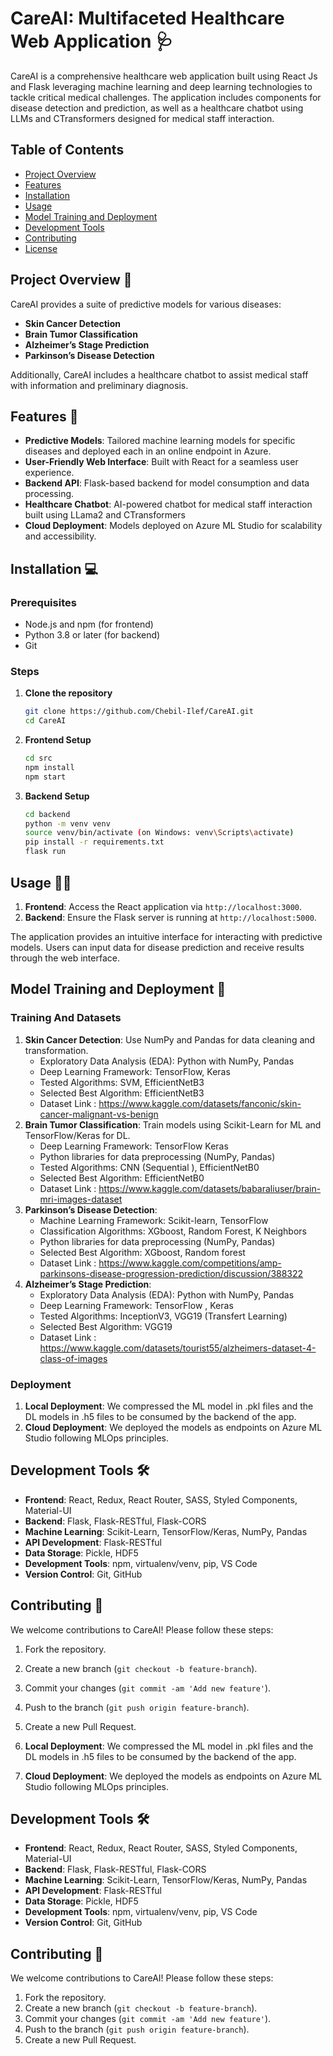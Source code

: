 # CareAI: Multifaceted Healthcare Web Application 🩺

CareAI is a comprehensive healthcare web application built using React Js and Flask leveraging machine learning and deep learning technologies to tackle critical medical challenges. The application includes components for disease detection and prediction, as well as a healthcare chatbot using LLMs and CTransformers designed for medical staff interaction. 

## Table of Contents
- [Project Overview](#project-overview)
- [Features](#features)
- [Installation](#installation)
- [Usage](#usage)
- [Model Training and Deployment](#model-training-and-deployment)
- [Development Tools](#development-tools)
- [Contributing](#contributing)
- [License](#license)

## Project Overview 🏥
CareAI provides a suite of predictive models for various diseases:
- **Skin Cancer Detection**
- **Brain Tumor Classification**
- **Alzheimer’s Stage Prediction**
- **Parkinson’s Disease Detection**

Additionally, CareAI includes a healthcare chatbot to assist medical staff with information and preliminary diagnosis.

## Features 🚀
- **Predictive Models**: Tailored machine learning models for specific diseases and deployed each in an online endpoint in Azure.
- **User-Friendly Web Interface**: Built with React for a seamless user experience.
- **Backend API**: Flask-based backend for model consumption and data processing.
- **Healthcare Chatbot**: AI-powered chatbot for medical staff interaction built using LLama2 and CTransformers
- **Cloud Deployment**: Models deployed on Azure ML Studio for scalability and accessibility.

## Installation 💻
### Prerequisites
- Node.js and npm (for frontend)
- Python 3.8 or later (for backend)
- Git

### Steps
1. **Clone the repository**
   ```bash
   git clone https://github.com/Chebil-Ilef/CareAI.git
   cd CareAI
   ```

2. **Frontend Setup**
   ```bash
   cd src
   npm install
   npm start
   ```

3. **Backend Setup**
   ```bash
   cd backend
   python -m venv venv
   source venv/bin/activate (on Windows: venv\Scripts\activate)
   pip install -r requirements.txt
   flask run
   ```

## Usage 🧑‍⚕️
1. **Frontend**: Access the React application via `http://localhost:3000`.
2. **Backend**: Ensure the Flask server is running at `http://localhost:5000`.

The application provides an intuitive interface for interacting with predictive models. Users can input data for disease prediction and receive results through the web interface.

## Model Training and Deployment 🤖
### Training And Datasets
1. **Skin Cancer Detection**: Use NumPy and Pandas for data cleaning and transformation.
     - Exploratory Data Analysis (EDA): Python with NumPy, Pandas
     - Deep Learning Framework: TensorFlow, Keras
     - Tested Algorithms: SVM,  EfficientNetB3
     - Selected Best Algorithm: EfficientNetB3
     - Dataset Link : https://www.kaggle.com/datasets/fanconic/skin-cancer-malignant-vs-benign
3. **Brain Tumor Classification**: Train models using Scikit-Learn for ML and TensorFlow/Keras for DL.
     - Deep Learning Framework: TensorFlow Keras
     - Python libraries for data preprocessing (NumPy, Pandas)
     - Tested Algorithms: CNN (Sequential ), EfficientNetB0
     - Selected Best Algorithm: EfficientNetB0
     - Dataset Link : https://www.kaggle.com/datasets/babaraliuser/brain-mri-images-dataset
4. **Parkinson’s Disease Detection**:
    - Machine Learning Framework: Scikit-learn, TensorFlow
    - Classification Algorithms: XGboost, Random Forest, K Neighbors    
    - Python libraries for data preprocessing (NumPy, Pandas)
    - Selected Best Algorithm:  XGboost, Random forest
    - Dataset Link : https://www.kaggle.com/competitions/amp-parkinsons-disease-progression-prediction/discussion/388322
5. **Alzheimer’s Stage Prediction**:
    - Exploratory Data Analysis (EDA): Python with NumPy, Pandas
    - Deep Learning Framework: TensorFlow , Keras
    - Tested Algorithms: InceptionV3, VGG19  (Transfert Learning)
    - Selected Best Algorithm: VGG19
    - Dataset Link : https://www.kaggle.com/datasets/tourist55/alzheimers-dataset-4-class-of-images

### Deployment
1. **Local Deployment**: We compressed the ML model in .pkl files and the DL models in .h5 files to be consumed by the backend of the app.
2. **Cloud Deployment**: We deployed the models as endpoints on Azure ML Studio following MLOps principles.

## Development Tools 🛠️
- **Frontend**: React, Redux, React Router, SASS, Styled Components, Material-UI
- **Backend**: Flask, Flask-RESTful, Flask-CORS
- **Machine Learning**: Scikit-Learn, TensorFlow/Keras, NumPy, Pandas
- **API Development**: Flask-RESTful
- **Data Storage**: Pickle, HDF5
- **Development Tools**: npm, virtualenv/venv, pip, VS Code
- **Version Control**: Git, GitHub

## Contributing 🤝
We welcome contributions to CareAI! Please follow these steps:
1. Fork the repository.
2. Create a new branch (`git checkout -b feature-branch`).
3. Commit your changes (`git commit -am 'Add new feature'`).
4. Push to the branch (`git push origin feature-branch`).
5. Create a new Pull Request.

1. **Local Deployment**: We compressed the ML model in .pkl files and the DL models in .h5 files to be consumed by the backend of the app.
2. **Cloud Deployment**: We deployed the models as endpoints on Azure ML Studio following MLOps principles.

## Development Tools 🛠️
- **Frontend**: React, Redux, React Router, SASS, Styled Components, Material-UI
- **Backend**: Flask, Flask-RESTful, Flask-CORS
- **Machine Learning**: Scikit-Learn, TensorFlow/Keras, NumPy, Pandas
- **API Development**: Flask-RESTful
- **Data Storage**: Pickle, HDF5
- **Development Tools**: npm, virtualenv/venv, pip, VS Code
- **Version Control**: Git, GitHub

## Contributing 🤝
We welcome contributions to CareAI! Please follow these steps:
1. Fork the repository.
2. Create a new branch (`git checkout -b feature-branch`).
3. Commit your changes (`git commit -am 'Add new feature'`).
4. Push to the branch (`git push origin feature-branch`).
5. Create a new Pull Request.


